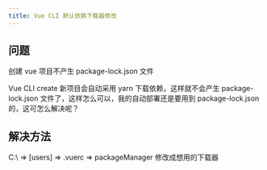 ```yaml
---
title: Vue CLI 默认依赖下载器修改
---
```


## 问题

创建 vue 项目不产生 package-lock.json 文件

Vue CLI create 新项目会自动采用 yarn 下载依赖，这样就不会产生 package-lock.json 文件了，这样怎么可以，我的自动部署还是要用到 package-lock.json 的，这可怎么解决呢？

## 解决方法

C:\ => [users] => .vuerc => packageManager 修改成想用的下载器

<img class="zoom" :src="$withBase('/else/hodgepodge/image-20200210085804382.png')">

<img class="zoom" :src="$withBase('/else/hodgepodge/image-20200210090034566.png')">
